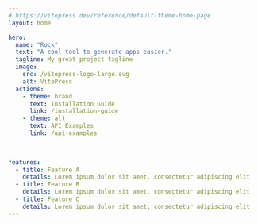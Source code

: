 ```yaml
---
# https://vitepress.dev/reference/default-theme-home-page
layout: home

hero:
  name: "Rock"
  text: "A cool tool to generate apps easier."
  tagline: My great project tagline
  image:
    src: /vitepress-logo-large.svg
    alt: VitePress
  actions:
    - theme: brand
      text: Installation Guide
      link: /installation-guide
    - theme: alt
      text: API Examples
      link: /api-examples
    
    

features:
  - title: Feature A
    details: Lorem ipsum dolor sit amet, consectetur adipiscing elit
  - title: Feature B
    details: Lorem ipsum dolor sit amet, consectetur adipiscing elit
  - title: Feature C
    details: Lorem ipsum dolor sit amet, consectetur adipiscing elit
---
```


